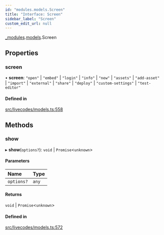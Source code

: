 ```yaml
---
id: "modules.models.Screen"
title: "Interface: Screen"
sidebar_label: "Screen"
custom_edit_url: null
---
```


[_modules](../modules/modules.md).[models](../namespaces/modules.models.md).Screen

## Properties

### screen

• **screen**: ``"open"`` \| ``"embed"`` \| ``"login"`` \| ``"info"`` \| ``"new"`` \| ``"assets"`` \| ``"add-asset"`` \| ``"import"`` \| ``"external"`` \| ``"share"`` \| ``"deploy"`` \| ``"custom-settings"`` \| ``"test-editor"``

#### Defined in

[src/livecodes/models.ts:558](https://github.com/live-codes/livecodes/blob/0b19ad3/src/livecodes/models.ts#L558)

## Methods

### show

▸ **show**(`options?`): `void` \| `Promise`<`unknown`\>

#### Parameters

| Name | Type |
| :------ | :------ |
| `options?` | `any` |

#### Returns

`void` \| `Promise`<`unknown`\>

#### Defined in

[src/livecodes/models.ts:572](https://github.com/live-codes/livecodes/blob/0b19ad3/src/livecodes/models.ts#L572)
